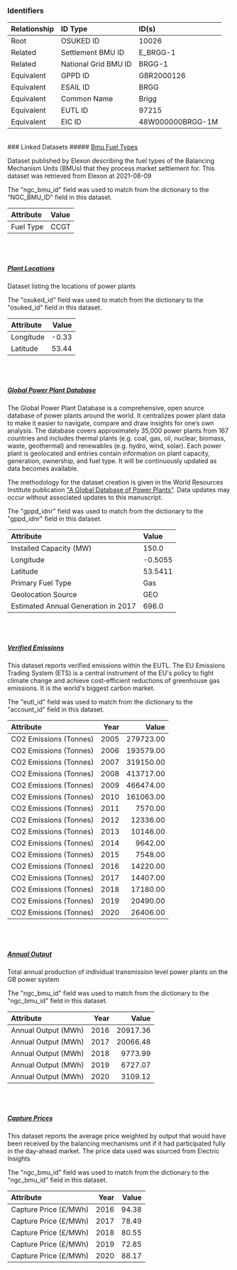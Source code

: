 ### Identifiers

| Relationship   | ID Type              | ID(s)            |
|:---------------|:---------------------|:-----------------|
| Root           | OSUKED ID            | 10026            |
| Related        | Settlement BMU ID    | E_BRGG-1         |
| Related        | National Grid BMU ID | BRGG-1           |
| Equivalent     | GPPD ID              | GBR2000126       |
| Equivalent     | ESAIL ID             | BRGG             |
| Equivalent     | Common Name          | Brigg            |
| Equivalent     | EUTL ID              | 97215            |
| Equivalent     | EIC ID               | 48W000000BRGG-1M |

<br>
### Linked Datasets
##### <a href="https://raw.githubusercontent.com/OSUKED/Dictionary-Datasets/main/datasets/bmu-fuel-types/datapackage.json">Bmu Fuel Types</a>

Dataset published by Elexon describing the fuel types of the Balancing Mechanism Units (BMUs) that they process market settlement for. This dataset was retrieved from Elexon at 2021-08-09

The "ngc_bmu_id" field was used to match from the dictionary to the "NGC_BMU_ID" field in this dataset.

| Attribute   | Value   |
|:------------|:--------|
| Fuel Type   | CCGT    |

<br><br>
##### <a href="https://raw.githubusercontent.com/OSUKED/Dictionary-Datasets/main/datasets/plant-locations/datapackage.json">Plant Locations</a>

Dataset listing the locations of power plants

The "osuked_id" field was used to match from the dictionary to the "osuked_id" field in this dataset.

| Attribute   |   Value |
|:------------|--------:|
| Longitude   |   -0.33 |
| Latitude    |   53.44 |

<br><br>
##### <a href="https://raw.githubusercontent.com/OSUKED/Dictionary-Datasets/main/datasets/global-power-plant-database/datapackage.json">Global Power Plant Database</a>

The Global Power Plant Database is a comprehensive, open source database of power plants around the world. It centralizes power plant data to make it easier to navigate, compare and draw insights for one’s own analysis. The database covers approximately 35,000 power plants from 167 countries and includes thermal plants (e.g. coal, gas, oil, nuclear, biomass, waste, geothermal) and renewables (e.g. hydro, wind, solar). Each power plant is geolocated and entries contain information on plant capacity, generation, ownership, and fuel type. It will be continuously updated as data becomes available. 

The methodology for the dataset creation is given in the World Resources Institute publication ["A Global Database of Power Plants"](https://www.wri.org/research/global-database-power-plants). Data updates may occur without associated updates to this manuscript.

The "gppd_idnr" field was used to match from the dictionary to the "gppd_idnr" field in this dataset.

| Attribute                           | Value   |
|:------------------------------------|:--------|
| Installed Capacity (MW)             | 150.0   |
| Longitude                           | -0.5055 |
| Latitude                            | 53.5411 |
| Primary Fuel Type                   | Gas     |
| Geolocation Source                  | GEO     |
| Estimated Annual Generation in 2017 | 696.0   |

<br><br>
##### <a href="https://raw.githubusercontent.com/OSUKED/Dictionary-Datasets/main/datasets/verified-emissions/datapackage.json">Verified Emissions</a>

This dataset reports verified emissions within the EUTL. The EU Emissions Trading System (ETS) is a central instrument of the EU's policy to fight climate change and achieve cost-efficient reductions of greenhouse gas emissions. It is the world's biggest carbon market.

The "eutl_id" field was used to match from the dictionary to the "account_id" field in this dataset.

| Attribute              |   Year |     Value |
|:-----------------------|-------:|----------:|
| CO2 Emissions (Tonnes) |   2005 | 279723.00 |
| CO2 Emissions (Tonnes) |   2006 | 193579.00 |
| CO2 Emissions (Tonnes) |   2007 | 319150.00 |
| CO2 Emissions (Tonnes) |   2008 | 413717.00 |
| CO2 Emissions (Tonnes) |   2009 | 466474.00 |
| CO2 Emissions (Tonnes) |   2010 | 161063.00 |
| CO2 Emissions (Tonnes) |   2011 |   7570.00 |
| CO2 Emissions (Tonnes) |   2012 |  12336.00 |
| CO2 Emissions (Tonnes) |   2013 |  10146.00 |
| CO2 Emissions (Tonnes) |   2014 |   9642.00 |
| CO2 Emissions (Tonnes) |   2015 |   7548.00 |
| CO2 Emissions (Tonnes) |   2016 |  14220.00 |
| CO2 Emissions (Tonnes) |   2017 |  14407.00 |
| CO2 Emissions (Tonnes) |   2018 |  17180.00 |
| CO2 Emissions (Tonnes) |   2019 |  20490.00 |
| CO2 Emissions (Tonnes) |   2020 |  26406.00 |

<br><br>
##### <a href="https://raw.githubusercontent.com/OSUKED/Dictionary-Datasets/main/datasets/annual-output/datapackage.json">Annual Output</a>

Total annual production of individual transmission level power plants on the GB power system

The "ngc_bmu_id" field was used to match from the dictionary to the "ngc_bmu_id" field in this dataset.

| Attribute           |   Year |    Value |
|:--------------------|-------:|---------:|
| Annual Output (MWh) |   2016 | 20917.36 |
| Annual Output (MWh) |   2017 | 20066.48 |
| Annual Output (MWh) |   2018 |  9773.99 |
| Annual Output (MWh) |   2019 |  6727.07 |
| Annual Output (MWh) |   2020 |  3109.12 |

<br><br>
##### <a href="https://raw.githubusercontent.com/OSUKED/Dictionary-Datasets/main/datasets/capture-prices/datapackage.json">Capture Prices</a>

This dataset reports the average price weighted by output that would have been received by the balancing mechanisms unit if it had participated fully in the day-ahead market. The price data used was sourced from Electric Insights

The "ngc_bmu_id" field was used to match from the dictionary to the "ngc_bmu_id" field in this dataset.

| Attribute             |   Year |   Value |
|:----------------------|-------:|--------:|
| Capture Price (£/MWh) |   2016 |   94.38 |
| Capture Price (£/MWh) |   2017 |   78.49 |
| Capture Price (£/MWh) |   2018 |   80.55 |
| Capture Price (£/MWh) |   2019 |   72.85 |
| Capture Price (£/MWh) |   2020 |   88.17 |
